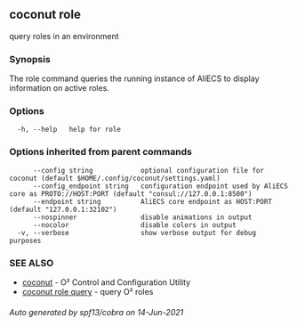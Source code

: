 ## coconut role

query roles in an environment

### Synopsis

The role command queries the running instance of AliECS to
display information on active roles.

### Options

```
  -h, --help   help for role
```

### Options inherited from parent commands

```
      --config string            optional configuration file for coconut (default $HOME/.config/coconut/settings.yaml)
      --config_endpoint string   configuration endpoint used by AliECS core as PROTO://HOST:PORT (default "consul://127.0.0.1:8500")
      --endpoint string          AliECS core endpoint as HOST:PORT (default "127.0.0.1:32102")
      --nospinner                disable animations in output
      --nocolor                  disable colors in output
  -v, --verbose                  show verbose output for debug purposes
```

### SEE ALSO

* [coconut](coconut.md)	 - O² Control and Configuration Utility
* [coconut role query](coconut_role_query.md)	 - query O² roles

###### Auto generated by spf13/cobra on 14-Jun-2021
